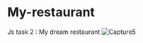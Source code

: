 # My-restaurant
Js task 2 : My dream restaurant 
![Capture5](https://user-images.githubusercontent.com/103364510/163231143-c1171b00-ca16-45f8-b647-08c3ef1a87b6.PNG)
